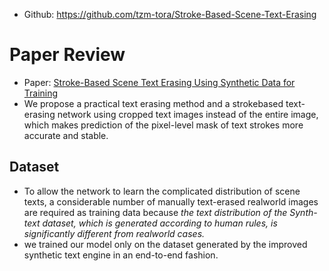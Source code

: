 - Github: https://github.com/tzm-tora/Stroke-Based-Scene-Text-Erasing

# Paper Review
- Paper: [Stroke-Based Scene Text Erasing Using Synthetic Data for Training](https://arxiv.org/pdf/2104.11493v3.pdf)
- We propose a practical text erasing method and a strokebased text-erasing network using cropped text images instead of the entire image, which makes prediction of the pixel-level mask of text strokes more accurate and stable.
## Dataset
- To allow the network to learn the complicated distribution of scene texts, a considerable number of manually text-erased realworld images are required as training data because *the text distribution of the Synth-text dataset, which is generated according to human rules, is significantly different from realworld cases.*
- we trained our model only on the dataset generated by the improved synthetic text engine in an end-to-end fashion.